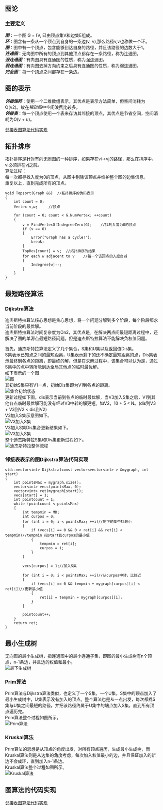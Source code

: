## 图论
### 主要定义
***图***：一个图 G = (V, E)由顶点集V和边集E组成。  
***环***：图含有一条从一个顶点到自身的一条边(v, v),那么路径v,v也称做一个环。  
***圈***：图中有一个顶点，包含能够到达自身的路径，并且该路径的边数大于1。  
***连通图***：无向图中所有的顶点到其他顶点都存在一条路径，称为连通图。  
***强连通图***：有向图具有连通图的性质，称为强连通图。  
***弱连通图***：有向图去掉方向约束之后具有连通图的性质，称为弱连通图。  
***完全图***：每一个顶点之间都存在一条边。  
  
## 图的表示
***邻接矩阵***：使用一个二维数组表示，其优点是表示方法简单，但空间消耗为O(v2)。故在*稀疏图*中空间浪费比较多。  
***邻接表***：每一个顶点使用一个表来存访其邻接的顶点，其优点是节省空间，空间消耗为O(v + u)。  
  

[邻接表图算法代码实现](./graph)  

## 拓扑排序
拓扑排序是针对有向无圈图的一种排序，如果存在vi->vj的路径，那么在排序中，vi必须排在vj之前。  
算法过程：  
每一次都寻找入度为0的顶点，从图中剔除该顶点并维护整个图的边集信息。  
重复以上，直到完成所有的顶点。  
```
void Topsort(Graph &G)	//拓扑排序的伪码表示
{
	int count = 0;
	Vertex v,w; 	//顶点
	
	for (count = 0; count < G.NumVertex; ++count)
	{
		v = FindVertexOfIndegreeZero(G);	//找到入度为0的顶点
		if (v == 0)
		{
			Error("Graph has a cycle!");
			break;
		}
		TopRes[count] = v;	//拓扑排序的结果
		for each w adjacent to v	//每一个该顶点的入度自减
		{
			Indegree[w]--;
		}	
	}
}
```

## 最短路径算法

### Dijkstra算法
迪杰斯特拉算法核心思想是贪心思想，将一个问题分解到多个阶段，每个阶段都求当前阶段的最优解。  
迪杰斯特拉算法时间复杂度为On2，其优点是，在解决两点间最短距离过程中，还解决了图的单源点最短路径问题。但是迪杰斯特拉算法不能解决负权值问题。  

首先，迪杰斯特拉算法定义了几个集合，S集和U集以及返回值Dis集。  
S集表示已知点之间的最短距离，U集表示剩下的还不确定最短距离的点，Dis集表示最终到各点的距离，即最终的解，但是在求解过程中，该集合可以认为是，通过S集中的点中转所能到达全局其他点的临时最优解。  
如下表示的一个图  
![图](./images/graph/DijkstraGraph.png)  
其初始S集只有V1一点，初始Dis集即为V1到各点的距离。  
![集合初始状态](./images/graph/DijkstraStart_S_Dis.png)  
更新过程如下图，dis表示当前到各点的临时最优解，当V3加入S集之后，V1到其他各点临时最优解可能没有经过V3中转的解更短。如V2，10 + 5 < N。(dis到V3 + V3到V2 < dis到V2)  
V3加入S集示意图如下。  
![V3加入S集](./images/graph/DijkstraV3pic.png)  
V3加入S集Dis集合更新结果如下。    
![V3加入S集](./images/graph/DijkstraV3chart.png)  
整个迪杰斯特拉S集和Dis集更新过程如下。  
![迪杰斯特拉整体流程](./images/graph/DijkstraWhole.png)  


### 邻接表表示的图Dijkstra算法代码实现  
```
std::vector<int> Dijkstra(const vector<vector<int> > &mygraph, int start)
{
	int pointsMax = mygraph.size();
	vector<int> vecs(pointsMax, 0);
	vector<int> ret(mygraph[start]);
	vecs[start] = 1;
	int pointcount = 1;
	while (pointcount < pointsMax)
	{
		int tempmin = MD;
		int curpos = 0;
		for (int i = 0; i < pointsMax; ++i)//剩下的集中找最小
		{
			if (vecs[i] == 0 && 0 < ret[i] && ret[i] < tempmin)//tempmin 指start到curpos的最小值
			{
				tempmin = ret[i];
				curpos = i;
			}
		}

		vecs[curpos] = 1;//加入S集

		for (int i = 0; i < pointsMax; ++i)//从curpos中转，比较近
		{
			if (vecs[i] == 0 && tempmin + mygraph[curpos][i] < ret[i])//更新最小值
			{
				ret[i] = tempmin + mygraph[curpos][i];
			}
		}

		pointcount++;
	}
	return ret;
}
```

## 最小生成树
无向图的最小生成树，指连通图中的最小连通子集，即图的最小生成树有n个顶点，n-1条边，并且边的权值和最小。  
![最下生成树](./images/graph/MSP.png)  

### Prim算法
Prim算法与Dijkstra算法类似，也定义了一个S集，一个U集，S集中的顶点加入了最小生成树中，U集表示没有加入的顶点。整个算法也是从一点出发，每次都找S集与U集之间最短的路径，并把该路径终属于U集中的端点加入S集，直到所有顶点遍历完。  
Prim算法整个过程如图所示。  
![Prim算法](./images/graph/PrimWhole.png)  

### Kruskal算法
Prim算法的思想是从顶点的角度出发，对所有顶点遍历，生成最小生成树，而Kruskal算法则是从边集的角度考虑，每次加入权值最小的边，并且保证加入的新边不会成环，直到加入n-1条边。  
Kruskal算法整个过程如图所示。  
![Kruskal算法](./images/graph/KruskalWhole.png)  

## 图算法的代码实现  
[邻接表图算法代码实现](./graph)  